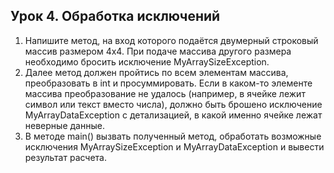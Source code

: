 ## Урок 4. Обработка исключений
1. Напишите метод, на вход которого подаётся двумерный строковый массив размером 4х4. При
подаче массива другого размера необходимо бросить исключение MyArraySizeException.
2. Далее метод должен пройтись по всем элементам массива, преобразовать в int и
просуммировать. Если в каком-то элементе массива преобразование не удалось (например, в
ячейке лежит символ или текст вместо числа), должно быть брошено исключение
MyArrayDataException с детализацией, в какой именно ячейке лежат неверные данные.
3. В методе main() вызвать полученный метод, обработать возможные исключения
MyArraySizeException и MyArrayDataException и вывести результат расчета.